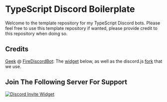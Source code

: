 # TypeScript Discord Boilerplate

Welcome to the template repository for my TypeScript Discord bots. Please feel free to use this template repository if wanted, please provide credit to this repository when doing so.

## Credits

[Geek](https://github.com/GamingGeek) @ [FireDiscordBot](https://github.com/): The [widget](https://inv.wtf) below, as well as the discord.js [fork](https://github.com/FireDiscordBot/discord.js) that we use.

## Join The Following Server For Support

[![Discord Invite Widget](https://inv.wtf/widget/polar)](https://inv.wtf/polar)
